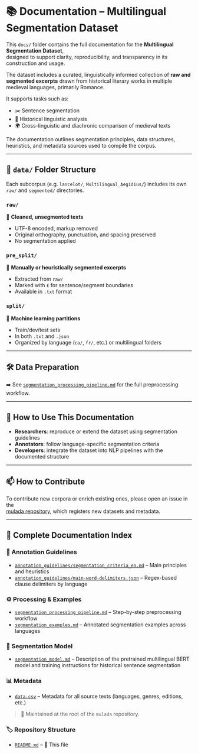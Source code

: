# 📚 Documentation – Multilingual Segmentation Dataset

This `docs/` folder contains the full documentation for the **Multilingual Segmentation Dataset**,  
designed to support clarity, reproducibility, and transparency in its construction and usage.

The dataset includes a curated, linguistically informed collection of **raw and segmented excerpts** drawn from historical literary works in multiple medieval languages, primarily Romance.

It supports tasks such as:

- ✂️ Sentence segmentation  
- 📜 Historical linguistic analysis  
- 🌍 Cross-linguistic and diachronic comparison of medieval texts  

The documentation outlines segmentation principles, data structures, heuristics, and metadata sources used to compile the corpus.

---

## 📁 `data/` Folder Structure

Each subcorpus (e.g. `lancelot/`, `Multilingual_Aegidius/`) includes its own `raw/` and `segmented/` directories.

### `raw/`  
📄 **Cleaned, unsegmented texts**  
- UTF-8 encoded, markup removed  
- Original orthography, punctuation, and spacing preserved  
- No segmentation applied

### `pre_split/`  
🧾 **Manually or heuristically segmented excerpts**  
- Extracted from `raw/`  
- Marked with `£` for sentence/segment boundaries  
- Available in `.txt` format

### `split/`  
🔀 **Machine learning partitions**  
- Train/dev/test sets  
- In both `.txt` and `.json`  
- Organized by language (`ca/`, `fr/`, etc.) or multilingual folders

---

## 🛠️ Data Preparation

➡️ See [`segmentation_processing_pipeline.md`](segmentation_processing_pipeline.md) for the full preprocessing workflow.

---

## 🧭 How to Use This Documentation

- **Researchers**: reproduce or extend the dataset using segmentation guidelines  
- **Annotators**: follow language-specific segmentation criteria  
- **Developers**: integrate the dataset into NLP pipelines with the documented structure

---

## 📫 How to Contribute

To contribute new corpora or enrich existing ones, please open an issue in the  
[mulada repository](https://github.com/carolisteia/mulada), which registers new datasets and metadata.

---

## 📁 Complete Documentation Index

### 📝 Annotation Guidelines
- [`annotation_guidelines/segmentation_criteria_en.md`](annotation_guidelines/segmentation_criteria_en.md) – Main principles and heuristics  
- [`annotation_guidelines/main-word-delimiters.json`](annotation_guidelines/main-word-delimiters.json) – Regex-based clause delimiters by language

### ⚙️ Processing & Examples
- [`segmentation_processing_pipeline.md`](segmentation_processing_pipeline.md) – Step-by-step preprocessing workflow  
- [`segmentation_exemples.md`](segmentation_exemples.md) – Annotated segmentation examples across languages

### 🤖 Segmentation Model
- [`segmentation_model.md`](segmentation_model.md) – Description of the pretrained multilingual BERT model and training instructions for historical sentence segmentation

### 📊 Metadata
- [`data.csv`](https://github.com/carolisteia/mulada/blob/main/data.csv) – Metadata for all source texts (languages, genres, editions, etc.)  
> 📍 Maintained at the root of the `mulada` repository.

### 🏷️ Repository Structure
- [`README.md`](README.md) – 📌 This file
